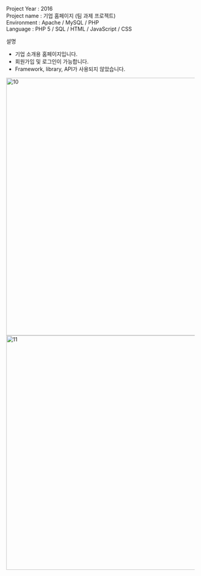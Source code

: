 Project Year : 2016 <br/>
Project name : 기업 홈페이지 (팀 과제 프로젝트) <br/>
Environment : Apache / MySQL / PHP <br/>
Language : PHP 5 / SQL / HTML / JavaScript / CSS

설명
- 기업 소개용 홈페이지입니다.
- 회원가입 및 로그인이 가능합니다.
- Framework, library, API가 사용되지 않았습니다.

<img width="687" alt="10" src="https://user-images.githubusercontent.com/87587166/145682601-35ab5287-a467-4eb0-a9b7-5de6a7e5a559.png">

<img width="625" alt="11" src="https://user-images.githubusercontent.com/87587166/145682604-47440054-d9b0-49ef-8d9e-a166823c3725.png">
